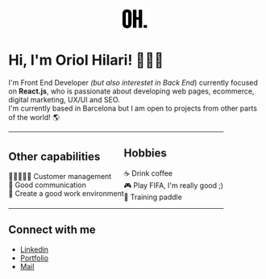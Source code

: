 

<img height="50px" width="auto" style="display: block; margin-left: auto; margin-right: auto;" src="https://github.com/hilaring/hilaring/blob/main/img/oh.png?raw=true">

# Hi, I'm Oriol Hilari! 🙋🏼‍♂️

I'm Front End Developer *(but also interestet in Back End*) currently focused on **React.js**, who is passionate about  developing web pages, ecommerce, digital marketing, UX/UI and SEO. <br>I'm currently based in Barcelona but I am open to projects from other parts of the world! 🌎

<style>
  td,tr,table,tbody{padding:0px !important; margin:0px !important;border-spacing: 0 !important;border-collapse: collapse !important;}
</style>
<table>
	<tbody>
    <tr style="border:unset">
      <td style="border:unset">
      	<h2>
          Other capabilities
        </h2>
        <p>
          🧑🏻‍🤝‍🧑🏽 Customer management<br>💬 Good communication<br>🤗 Create a good work environment
        </p>
      </td>
      <td style="border:unset">
      	<h2>
          Hobbies
        </h2>
        <p>
					☕ Drink coffee <br>🎮 Play FIFA, I'm really good ;) <br>🎾 Training paddle
        </p>
      </td>
    </tbody>
</table>

## Connect with me 

- <a target="_blank" href="https://www.linkedin.com/in/oriol-hilari/">Linkedin</a><br>
- <a target="_blank" href="https://ohilari.dev">Portfolio</a><br>
- <a href="mailto:hello@ohilari.dev">Mail</a>



